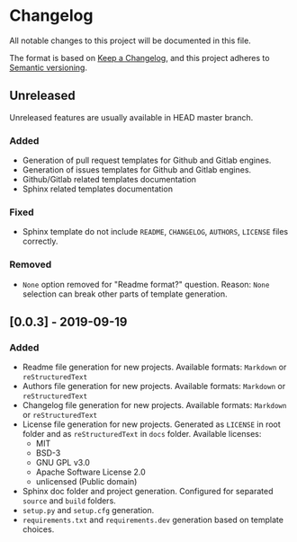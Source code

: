 # Changelog

All notable changes to this project will be documented in this file.

The format is based on [Keep a Changelog](https://keepachangelog.com),
and this project adheres to [Semantic versioning](https://semver.org/spec/v2.0.0.html).

## Unreleased

Unreleased features are usually available in HEAD master branch.

### Added

* Generation of pull request templates for Github and Gitlab engines.
* Generation of issues templates for Github and Gitlab engines.
* Github/Gitlab related templates documentation
* Sphinx related templates documentation

### Fixed

* Sphinx template do not include ``README``, ``CHANGELOG``,
``AUTHORS``, ``LICENSE`` files correctly.

### Removed

* ``None`` option removed for "Readme format?" question. Reason: ``None``
selection can break other parts of template generation.

## [0.0.3] - 2019-09-19

### Added

* Readme file generation for new projects. Available formats: `Markdown`
or `reStructuredText`
* Authors file generation for new projects. Available formats: `Markdown`
or `reStructuredText`
* Changelog file generation for new projects. Available formats: `Markdown`
or `reStructuredText`
* License file generation for new projects. Generated as `LICENSE` in root
folder and as `reStructuredText` in `docs` folder.
 Available licenses:
  * MIT
  * BSD-3
  * GNU GPL v3.0
  * Apache Software License 2.0
  * unlicensed (Public domain)
* Sphinx doc folder and project generation. Configured for separated `source`
and `build` folders.
* `setup.py` and `setup.cfg` generation.
* `requirements.txt` and `requirements.dev` generation based on template
choices.
